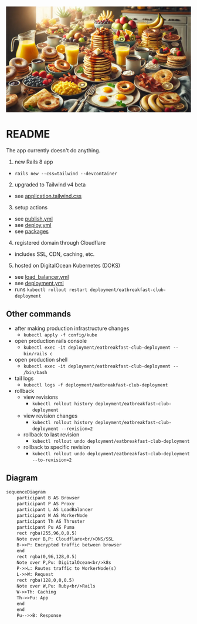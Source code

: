 ![A table piled high with classic American breakfast foods featuring fluffy scrambled eggs, golden pancakes stacked with melting butter and maple syrup](/public/hero.webp)

# README

The app currently doesn't do anything.

1. new Rails 8 app

- `rails new --css=tailwind --devcontainer`

2. upgraded to Tailwind v4 beta

- see [application.tailwind.css](/app/assets/stylesheets/application.tailwind.css)

3. setup actions

- see [publish.yml](/.github/workflows/publish.yml)
- see [deploy.yml](/.github/workflows/deploy.yml)
- see [packages](/pkgs/container/eatbreakfast.club)

4. registered domain through Cloudflare

- includes SSL, CDN, caching, etc.

5. hosted on DigitalOcean Kubernetes (DOKS)

- see [load_balancer.yml](/config/kube/load_balancer.yml)
- see [deployment.yml](/config/kube/deployment.yml)
- runs `kubectl rollout restart deployment/eatbreakfast-club-deployment`

## Other commands

- after making production infrastructure changes
  - `kubectl apply -f config/kube`
- open production rails console
  - `kubectl exec -it deployment/eatbreakfast-club-deployment -- bin/rails c`
- open production shell
  - `kubectl exec -it deployment/eatbreakfast-club-deployment -- /bin/bash`
- tail logs
  - `kubectl logs -f deployment/eatbreakfast-club-deployment`
- rollback
  - view revisions
    - `kubectl rollout history deployment/eatbreakfast-club-deployment`
  - view revision changes
    - `kubectl rollout history deployment/eatbreakfast-club-deployment --revision=2`
  - rollback to last revision
    - `kubectl rollout undo deployment/eatbreakfast-club-deployment`
  - rollback to specific revision
    - `kubectl rollout undo deployment/eatbreakfast-club-deployment --to-revision=2`

## Diagram

```mermaid
sequenceDiagram
    participant B AS Browser
    participant P AS Proxy
    participant L AS LoadBalancer
    participant W AS WorkerNode
    participant Th AS Thruster
    participant Pu AS Puma
    rect rgba(255,96,0,0.5)
    Note over B,P: Cloudflare<br/>DNS/SSL
    B->>P: Encrypted traffic between browser
    end
    rect rgba(0,96,128,0.5)
    Note over P,Pu: DigitalOcean<br/>k8s
    P->>L: Routes traffic to WorkerNode(s)
    L->>W: Request
    rect rgba(128,0,0,0.5)
    Note over W,Pu: Ruby<br/>Rails
    W->>Th: Caching
    Th->>Pu: App
    end
    end
    Pu-->>B: Response
```
